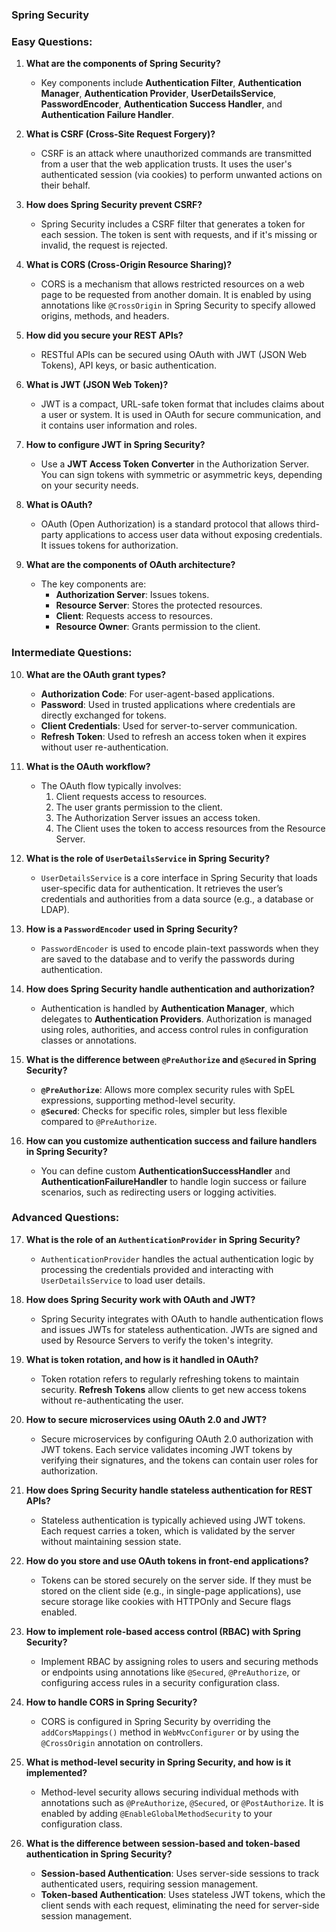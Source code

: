 ### Spring Security
### **Easy Questions:**

1. **What are the components of Spring Security?**
   - Key components include **Authentication Filter**, **Authentication Manager**, **Authentication Provider**, **UserDetailsService**, **PasswordEncoder**, **Authentication Success Handler**, and **Authentication Failure Handler**.

2. **What is CSRF (Cross-Site Request Forgery)?**
   - CSRF is an attack where unauthorized commands are transmitted from a user that the web application trusts. It uses the user's authenticated session (via cookies) to perform unwanted actions on their behalf.

3. **How does Spring Security prevent CSRF?**
   - Spring Security includes a CSRF filter that generates a token for each session. The token is sent with requests, and if it's missing or invalid, the request is rejected.

4. **What is CORS (Cross-Origin Resource Sharing)?**
   - CORS is a mechanism that allows restricted resources on a web page to be requested from another domain. It is enabled by using annotations like `@CrossOrigin` in Spring Security to specify allowed origins, methods, and headers.

5. **How did you secure your REST APIs?**
   - RESTful APIs can be secured using OAuth with JWT (JSON Web Tokens), API keys, or basic authentication.

6. **What is JWT (JSON Web Token)?**
   - JWT is a compact, URL-safe token format that includes claims about a user or system. It is used in OAuth for secure communication, and it contains user information and roles.

7. **How to configure JWT in Spring Security?**
   - Use a **JWT Access Token Converter** in the Authorization Server. You can sign tokens with symmetric or asymmetric keys, depending on your security needs.

8. **What is OAuth?**
   - OAuth (Open Authorization) is a standard protocol that allows third-party applications to access user data without exposing credentials. It issues tokens for authorization.

9. **What are the components of OAuth architecture?**
   - The key components are:
     - **Authorization Server**: Issues tokens.
     - **Resource Server**: Stores the protected resources.
     - **Client**: Requests access to resources.
     - **Resource Owner**: Grants permission to the client.

### **Intermediate Questions:**

10. **What are the OAuth grant types?**
    - **Authorization Code**: For user-agent-based applications.
    - **Password**: Used in trusted applications where credentials are directly exchanged for tokens.
    - **Client Credentials**: Used for server-to-server communication.
    - **Refresh Token**: Used to refresh an access token when it expires without user re-authentication.

11. **What is the OAuth workflow?**
    - The OAuth flow typically involves:
      1. Client requests access to resources.
      2. The user grants permission to the client.
      3. The Authorization Server issues an access token.
      4. The Client uses the token to access resources from the Resource Server.

12. **What is the role of `UserDetailsService` in Spring Security?**
    - `UserDetailsService` is a core interface in Spring Security that loads user-specific data for authentication. It retrieves the user’s credentials and authorities from a data source (e.g., a database or LDAP).

13. **How is a `PasswordEncoder` used in Spring Security?**
    - `PasswordEncoder` is used to encode plain-text passwords when they are saved to the database and to verify the passwords during authentication.

14. **How does Spring Security handle authentication and authorization?**
    - Authentication is handled by **Authentication Manager**, which delegates to **Authentication Providers**. Authorization is managed using roles, authorities, and access control rules in configuration classes or annotations.

15. **What is the difference between `@PreAuthorize` and `@Secured` in Spring Security?**
    - **`@PreAuthorize`**: Allows more complex security rules with SpEL expressions, supporting method-level security.  
    - **`@Secured`**: Checks for specific roles, simpler but less flexible compared to `@PreAuthorize`.

16. **How can you customize authentication success and failure handlers in Spring Security?**
    - You can define custom **AuthenticationSuccessHandler** and **AuthenticationFailureHandler** to handle login success or failure scenarios, such as redirecting users or logging activities.

### **Advanced Questions:**

17. **What is the role of an `AuthenticationProvider` in Spring Security?**
    - `AuthenticationProvider` handles the actual authentication logic by processing the credentials provided and interacting with `UserDetailsService` to load user details.

18. **How does Spring Security work with OAuth and JWT?**
    - Spring Security integrates with OAuth to handle authentication flows and issues JWTs for stateless authentication. JWTs are signed and used by Resource Servers to verify the token's integrity.

19. **What is token rotation, and how is it handled in OAuth?**
    - Token rotation refers to regularly refreshing tokens to maintain security. **Refresh Tokens** allow clients to get new access tokens without re-authenticating the user.

20. **How to secure microservices using OAuth 2.0 and JWT?**
    - Secure microservices by configuring OAuth 2.0 authorization with JWT tokens. Each service validates incoming JWT tokens by verifying their signatures, and the tokens can contain user roles for authorization.

21. **How does Spring Security handle stateless authentication for REST APIs?**
    - Stateless authentication is typically achieved using JWT tokens. Each request carries a token, which is validated by the server without maintaining session state.

22. **How do you store and use OAuth tokens in front-end applications?**
    - Tokens can be stored securely on the server side. If they must be stored on the client side (e.g., in single-page applications), use secure storage like cookies with HTTPOnly and Secure flags enabled.

23. **How to implement role-based access control (RBAC) with Spring Security?**
    - Implement RBAC by assigning roles to users and securing methods or endpoints using annotations like `@Secured`, `@PreAuthorize`, or configuring access rules in a security configuration class.

24. **How to handle CORS in Spring Security?**
    - CORS is configured in Spring Security by overriding the `addCorsMappings()` method in `WebMvcConfigurer` or by using the `@CrossOrigin` annotation on controllers.

25. **What is method-level security in Spring Security, and how is it implemented?**
    - Method-level security allows securing individual methods with annotations such as `@PreAuthorize`, `@Secured`, or `@PostAuthorize`. It is enabled by adding `@EnableGlobalMethodSecurity` to your configuration class.

26. **What is the difference between session-based and token-based authentication in Spring Security?**
    - **Session-based Authentication**: Uses server-side sessions to track authenticated users, requiring session management.  
    - **Token-based Authentication**: Uses stateless JWT tokens, which the client sends with each request, eliminating the need for server-side session management.